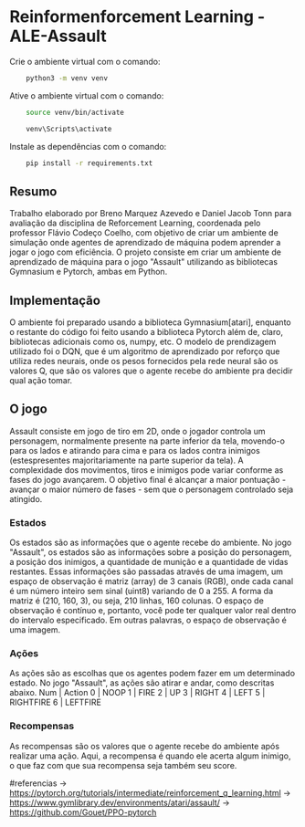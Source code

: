 # Reinformenforcement Learning - ALE-Assault

Crie o ambiente virtual com o comando:
```bash
    python3 -m venv venv
```

Ative o ambiente virtual com o comando:
```bash - Linux
    source venv/bin/activate
```
```bash - Windows
    venv\Scripts\activate
```
Instale as dependências com o comando:
```bash
    pip install -r requirements.txt

```

## Resumo
 Trabalho elaborado por Breno Marquez Azevedo e Daniel Jacob Tonn para avaliação da disciplina
de Reforcement Learning, coordenada pelo professor Flávio Codeço Coelho, com objetivo de  criar
um ambiente de simulação onde agentes de aprendizado de máquina podem aprender a jogar o jogo com 
eficiência. O projeto consiste em criar um ambiente de aprendizado de máquina para o jogo "Assault"
utilizando as bibliotecas Gymnasium e Pytorch, ambas em Python. 

## Implementação
O ambiente foi preparado usando a biblioteca Gymnasium[atari], enquanto o restante do código foi feito usando a biblioteca Pytorch além de, claro, bibliotecas adicionais como os, numpy, etc. O modelo de prendizagem utilizado foi o DQN, que é um algoritmo de aprendizado por reforço que utiliza redes neurais, onde os pesos fornecidos pela rede neural são os valores Q, que são os valores que o agente recebe do ambiente pra decidir qual ação tomar.

## O jogo
Assault consiste em jogo de tiro em 2D, onde o jogador controla um personagem, normalmente
 presente na parte inferior da tela, movendo-o para os lados e atirando  para cima e para os lados 
 contra inimigos (estespresentes majoritariamente na parte superior da tela). A complexidade dos 
 movimentos, tiros e inimigos pode variar conforme as fases do jogo avançarem. O objetivo final 
 é alcançar a maior pontuação - avançar o maior número de fases - sem que o personagem controlado
  seja atingido. 

### Estados
Os estados são as informações que o agente recebe do ambiente. No jogo "Assault", os estados são
 as informações sobre a posição do personagem, a posição dos inimigos, a quantidade de munição e
 a quantidade de vidas restantes. Essas informações são passadas através de uma imagem, um espaço de 
 observação é matriz (array) de 3 canais (RGB), onde cada canal é um número inteiro sem sinal (uint8)
  variando de 0 a 255. A forma da matriz é (210, 160, 3), ou seja, 210 linhas, 160 colunas.
O espaço de observação é contínuo e, portanto, você pode ter qualquer valor real dentro do intervalo
 especificado. Em outras palavras, o espaço de observação é uma imagem.


### Ações
As ações são as escolhas que os agentes podem fazer em um determinado estado. No jogo "Assault", as
 ações são atirar e andar, como descritas abaixo.
 Num  | Action
 0    | NOOP
 1    | FIRE
 2    | UP
 3    | RIGHT
 4    | LEFT
 5    | RIGHTFIRE
 6    | LEFTFIRE

### Recompensas
As recompensas são os valores que o agente recebe do ambiente após realizar uma ação.
Aqui, a recompensa é quando ele acerta algum inimigo, o que faz com que sua recompensa seja também seu score.




#referencias
-> https://pytorch.org/tutorials/intermediate/reinforcement_q_learning.html
-> https://www.gymlibrary.dev/environments/atari/assault/
-> https://github.com/Gouet/PPO-pytorch

